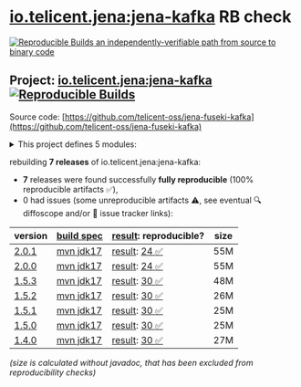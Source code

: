 [io.telicent.jena:jena-kafka](https://central.sonatype.com/artifact/io.telicent.jena/jena-kafka/versions) RB check
=======

[![Reproducible Builds](https://reproducible-builds.org/images/logos/rb.svg) an independently-verifiable path from source to binary code](https://reproducible-builds.org/)

## Project: [io.telicent.jena:jena-kafka](https://central.sonatype.com/artifact/io.telicent.jena/jena-kafka/versions) [![Reproducible Builds](https://img.shields.io/endpoint?url=https://raw.githubusercontent.com/jvm-repo-rebuild/reproducible-central/master/content/io/telicent/jena/jena-kafka/badge.json)](https://github.com/jvm-repo-rebuild/reproducible-central/blob/master/content/io/telicent/jena/jena-kafka/README.md)

Source code: [https://github.com/telicent-oss/jena-fuseki-kafka](https://github.com/telicent-oss/jena-fuseki-kafka)

<details><summary>This project defines 5 modules:</summary>

* [io.telicent.jena:jena-fmod-kafka](https://central.sonatype.com/artifact/io.telicent.jena/jena-fmod-kafka/overview)
* [io.telicent.jena:jena-fuseki-kafka-module](https://central.sonatype.com/artifact/io.telicent.jena/jena-fuseki-kafka-module/overview)
* [io.telicent.jena:jena-kafka](https://central.sonatype.com/artifact/io.telicent.jena/jena-kafka/overview)
* [io.telicent.jena:jena-kafka-client](https://central.sonatype.com/artifact/io.telicent.jena/jena-kafka-client/overview)
* [io.telicent.jena:jena-kafka-connector](https://central.sonatype.com/artifact/io.telicent.jena/jena-kafka-connector/overview)
</details>

rebuilding **7 releases** of io.telicent.jena:jena-kafka:
- **7** releases were found successfully **fully reproducible** (100% reproducible artifacts :white_check_mark:),
- 0 had issues (some unreproducible artifacts :warning:, see eventual :mag: diffoscope and/or :memo: issue tracker links):

| version | [build spec](/BUILDSPEC.md) | [result](https://reproducible-builds.org/docs/jvm/): reproducible? | size |
| -- | --------- | ------ | -- |
| [2.0.1](https://central.sonatype.com/artifact/io.telicent.jena/jena-kafka/2.0.1/pom) | [mvn jdk17](jena-kafka-2.0.1.buildspec) | [result](jena-kafka-2.0.1.buildinfo): [24 :white_check_mark: ](jena-kafka-2.0.1.buildcompare) | 55M |
| [2.0.0](https://central.sonatype.com/artifact/io.telicent.jena/jena-kafka/2.0.0/pom) | [mvn jdk17](jena-kafka-2.0.0.buildspec) | [result](jena-kafka-2.0.0.buildinfo): [24 :white_check_mark: ](jena-kafka-2.0.0.buildcompare) | 55M |
| [1.5.3](https://central.sonatype.com/artifact/io.telicent.jena/jena-kafka/1.5.3/pom) | [mvn jdk17](jena-kafka-1.5.3.buildspec) | [result](jena-kafka-1.5.3.buildinfo): [30 :white_check_mark: ](jena-kafka-1.5.3.buildcompare) | 48M |
| [1.5.2](https://central.sonatype.com/artifact/io.telicent.jena/jena-kafka/1.5.2/pom) | [mvn jdk17](jena-kafka-1.5.2.buildspec) | [result](jena-kafka-1.5.2.buildinfo): [30 :white_check_mark: ](jena-kafka-1.5.2.buildcompare) | 26M |
| [1.5.1](https://central.sonatype.com/artifact/io.telicent.jena/jena-kafka/1.5.1/pom) | [mvn jdk17](jena-kafka-1.5.1.buildspec) | [result](jena-kafka-1.5.1.buildinfo): [30 :white_check_mark: ](jena-kafka-1.5.1.buildcompare) | 25M |
| [1.5.0](https://central.sonatype.com/artifact/io.telicent.jena/jena-kafka/1.5.0/pom) | [mvn jdk17](jena-kafka-1.5.0.buildspec) | [result](jena-kafka-1.5.0.buildinfo): [30 :white_check_mark: ](jena-kafka-1.5.0.buildcompare) | 25M |
| [1.4.0](https://central.sonatype.com/artifact/io.telicent.jena/jena-kafka/1.4.0/pom) | [mvn jdk17](jena-kafka-1.4.0.buildspec) | [result](jena-kafka-1.4.0.buildinfo): [30 :white_check_mark: ](jena-kafka-1.4.0.buildcompare) | 27M |

<i>(size is calculated without javadoc, that has been excluded from reproducibility checks)</i>
